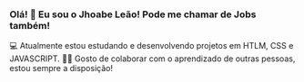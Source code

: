 ### Olá! 👋 Eu sou o Jhoabe Leão! Pode me chamar de Jobs também!


💻 Atualmente estou estudando e desenvolvendo projetos em HTLM, CSS e JAVASCRIPT.
🤝🏻 Gosto de colaborar com o aprendizado de outras pessoas, estou sempre a disposição!


